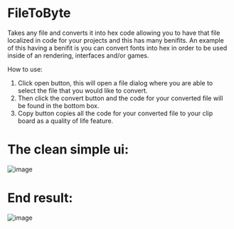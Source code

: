 # FileToByte
Takes any file and converts it into hex code allowing you to have that file localized in code for your projects and this has many benifits. An example of this having a benifit is you can convert fonts into hex in order to be used inside of an rendering, interfaces and/or games.

How to use:
1. Click open button, this will open a file dialog where you are able to select the file that you would like to convert.
2. Then click the convert button and the code for your converted file will be found in the bottom box.
3. Copy button copies all the code for your converted file to your clip board as a quality of life feature.

# The clean simple ui:
![image](https://user-images.githubusercontent.com/38990407/122670509-772f0c80-d190-11eb-9b1d-20701abbbdb9.png)
# End result:
![image](https://user-images.githubusercontent.com/38990407/122670522-81e9a180-d190-11eb-9ff4-f144f4788883.png)
